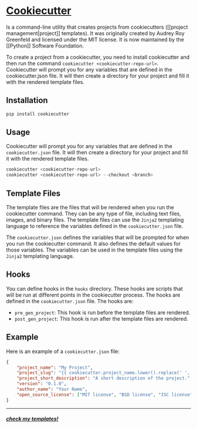 # [Cookiecutter](https://cookiecutter.readthedocs.io/en/latest/)

Is a command-line utility that creates projects from cookiecutters ([[project management|project]] templates). It was originally created by Audrey Roy Greenfeld and licensed under the MIT license. It is now maintained by the [[Python]] Software Foundation. 

To create a project from a cookiecutter, you need to install cookiecutter and then run the command `cookiecutter <cookiecutter-repo-url>`. Cookiecutter will prompt you for any variables that are defined in the cookiecutter.json file. It will then create a directory for your project and fill it with the rendered template files.

## Installation
```python
pip install cookiecutter
```

## Usage
Cookiecutter will prompt you for any variables that are defined in the `cookiecutter.json` file. It will then create a directory for your project and fill it with the rendered template files.
```python
cookiecutter <cookiecutter-repo-url>
cookiecutter <cookiecutter-repo-url> --checkout <branch>
```

## Template Files
The template files are the files that will be rendered when you run the cookiecutter command. They can be any type of file, including text files, images, and binary files. The template files can use the `Jinja2` templating language to reference the variables defined in the `cookiecutter.json` file.

The `cookiecutter.json` defines the variables that will be prompted for when you run the cookiecutter command. It also defines the default values for those variables. The variables can be used in the template files using the `Jinja2` templating language.

## Hooks
You can define hooks in the `hooks` directory. These hooks are scripts that will be run at different points in the cookiecutter process. The hooks are defined in the `cookiecutter.json` file. The hooks are:
- `pre_gen_project`: This hook is run before the template files are rendered.
- `post_gen_project`: This hook is run after the template files are rendered.

## Example
Here is an example of a `cookiecutter.json` file:
```json
{
    "project_name": "My Project",
    "project_slug": "{{ cookiecutter.project_name.lower().replace(' ', '_') }}",
    "project_short_description": "A short description of the project.",
    "version": "0.1.0",
    "author_name": "Your Name",
    "open_source_license": ["MIT license", "BSD license", "ISC license", "Apache Software License 2.0", "GNU General Public License v3", "Not open source"]
}
```

----
##### [check my templates!](https://github.com/Yrrrrrf/cookiecutter-templates)

